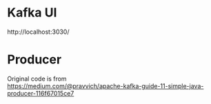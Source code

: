 # Kafka UI  
http://localhost:3030/

# Producer
Original code is from  
https://medium.com/@pravvich/apache-kafka-guide-11-simple-java-producer-116f67015ce7